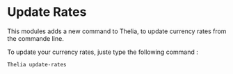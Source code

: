 # Update Rates

This modules adds a new command to Thelia, to update currency rates from the commande line.

To update your currency rates, juste type the following command :

`Thelia update-rates`
